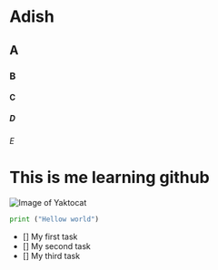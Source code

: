 # Adish
## A
### B
#### C
##### D
###### E

# This is me learning github

![Image of Yaktocat](https://octodex.github.com/images/yaktocat.png)

``` python
print ("Hellow world")

```
- [] My first task
- [] My second task
- [] My third task
